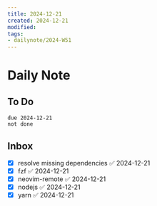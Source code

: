 ```yaml
---
title: 2024-12-21
created: 2024-12-21
modified: 
tags: 
- dailynote/2024-W51
---
```

# Daily Note
## To Do
```tasks
due 2024-12-21
not done
```
## Inbox
- [x] resolve missing dependencies ✅ 2024-12-21
- [x] fzf ✅ 2024-12-21
- [x] neovim-remote ✅ 2024-12-21
- [x] nodejs ✅ 2024-12-21
- [x] yarn ✅ 2024-12-21